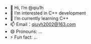 - 👋 Hi, I’m @qiu1h
- 👀 I’m interested in C++ development
- 🌱 I’m currently learning C++
- 📫 Email：qiuyh2002@163.com
- 😄 Pronouns: ...
- ⚡ Fun fact: ...

<!---
qiu1h/qiu1h is a ✨ special ✨ repository because its `README.md` (this file) appears on your GitHub profile.
You can click the Preview link to take a look at your changes.
--->
